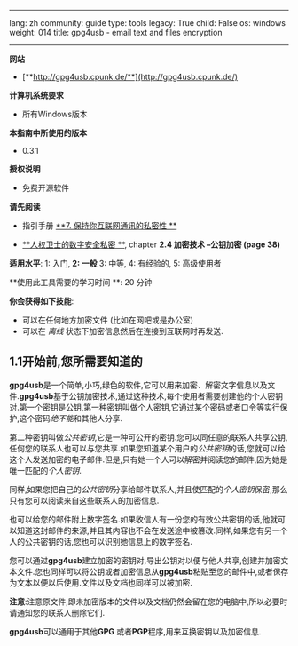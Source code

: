 

---

lang: zh
community: guide
type: tools
legacy: True
child: False
os: windows
weight: 014
title: gpg4usb - email text and files encryption

---

**网站**

- [**http://gpg4usb.cpunk.de/**](http://gpg4usb.cpunk.de/)

**计算机系统要求**

- 所有Windows版本

**本指南中所使用的版本**

- 0.3.1

**授权说明**

- 免费开源软件

**请先阅读**

- 指引手册 [**7. 保持你互联网通讯的私密性 **](/chapter-7)

- [**人权卫士的数字安全私密 **](https://www.frontlinedefenders.org/esecman), chapter **2.4 加密技术 –公钥加密 (page 38)**

**适用水平**: 1: 入门, **2: 一般** 3: 中等, 4: 有经验的, 5: 高级使用者

**使用此工具需要的学习时间 **: 20 分钟

**你会获得如下技能**:

- 可以在任何地方加密文件 (比如在网吧或是办公室) 
- 可以在 *离线* 状态下加密信息然后在连接到互联网时再发送.

## 1.1开始前,您所需要知道的 ##

**gpg4usb**是一个简单,小巧,绿色的软件,它可以用来加密、解密文字信息以及文件.**gpg4usb**基于公钥加密技术,通过这种技术,每个使用者需要创建他的个人密钥对.第一个密钥是公钥,第一种密钥叫做个人密钥,它通过某个密码或者口令等实行保护,这个密码*绝不能*和其他人分享.

第二种密钥叫做*公共密钥*,它是一种可公开的密钥.您可以同任意的联系人共享公钥,任何您的联系人也可以与您共享.如果您知道某个用户的*公共密钥*的话,您就可以给这个人发送加密的电子邮件.但是,只有她一个人可以解密并阅读您的邮件,因为她是唯一匹配的*个人密钥*.

同样,如果您把自己的*公共密钥*分享给邮件联系人,并且使匹配的*个人密钥*保密,那么只有您可以阅读来自这些联系人的加密信息.

也可以给您的邮件附上数字签名.如果收信人有一份您的有效公共密钥的话,他就可以知道这封邮件的来源,并且其内容也不会在发送途中被篡改.同样,如果您有另一个人的公共密钥的话,您也可以识别她信息上的数字签名.

您可以通过**gpg4usb**建立加密的密钥对,导出公钥对以便与他人共享,创建并加密文本文件.您也同样可以将公钥或者加密信息从**gpg4usb**粘贴至您的邮件中,或者保存为文本以便以后使用.文件以及文档也同样可以被加密.

**注意**:注意原文件,即未加密版本的文件以及文档仍然会留在您的电脑中,所以必要时请通知您的联系人删除它们.

**gpg4usb**可以通用于其他**GPG** 或者**PGP**程序,用来互换密钥以及加密信息.


